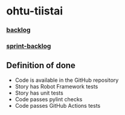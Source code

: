 # ohtu-tiistai
### [backlog](https://github.com/users/Eeritvan/projects/5/views/1)
### [sprint-backlog](https://github.com/users/Eeritvan/projects/5/views/2)

## Definition of done
- Code is available in the GitHub repository
- Story has Robot Framework tests
- Story has unit tests
- Code passes pylint checks
- Code passes GitHub Actions tests